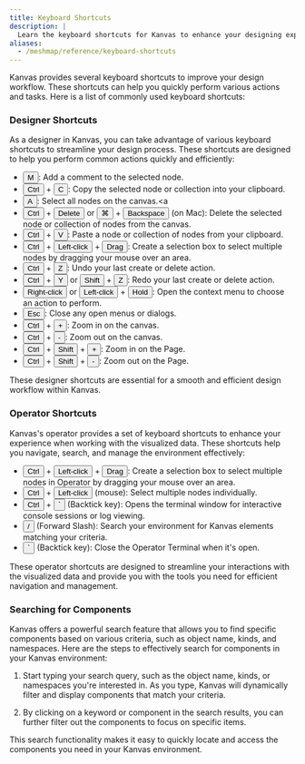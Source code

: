 ```yaml
---
title: Keyboard Shortcuts
description: |
  Learn the keyboard shortcuts for Kanvas to enhance your designing experience.
aliases:
  - /meshmap/reference/keyboard-shortcuts
---
```

<!-- set of custom keyboard button classes -->
<link rel="stylesheet" href="https://unpkg.com/keyboard-css@1.2.4/dist/css/main.min.css" />

Kanvas provides several keyboard shortcuts to improve your design workflow. These shortcuts can help you quickly perform various actions and tasks. Here is a list of commonly used keyboard shortcuts:

### Designer Shortcuts

As a designer in Kanvas, you can take advantage of various keyboard shortcuts to streamline your design process. These shortcuts are designed to help you perform common actions quickly and efficiently:

- <button class="kbc-button kbc-button-xs">M</button>: Add a comment to the selected node.
- <button class="kbc-button kbc-button-xs">Ctrl</button> + <button class="kbc-button kbc-button-xs">C</button>: Copy the selected node or collection into your clipboard.
- <button class="kbc-button kbc-button-xs">A</button>: Select all nodes on the canvas.<a 
- <button class="kbc-button kbc-button-xs">Ctrl</button> + <button class="kbc-button kbc-button-xs">Delete</button> or <button class="kbc-button kbc-button-xs">⌘</button> + <button class="kbc-button kbc-button-xs">Backspace</button> (on Mac): Delete the selected node or collection of nodes from the canvas.
- <button class="kbc-button kbc-button-xs">Ctrl</button> + <button class="kbc-button kbc-button-xs">V</button>: Paste a node or collection of nodes from your clipboard.
- <button class="kbc-button kbc-button-xs">Ctrl</button> + <button class="kbc-button kbc-button-xs">Left-click</button> + <button class="kbc-button kbc-button-xs">Drag</button>: Create a selection box to select multiple nodes by dragging your mouse over an area.
- <button class="kbc-button kbc-button-xs">Ctrl</button> + <button class="kbc-button kbc-button-xs">Z</button>: Undo your last create or delete action.
- <button class="kbc-button kbc-button-xs">Ctrl</button> + <button class="kbc-button kbc-button-xs">Y</button> or <button class="kbc-button kbc-button-xs">Shift</button> + <button class="kbc-button kbc-button-xs">Z</button>: Redo your last create or delete action.
- <button class="kbc-button kbc-button-xs">Right-click</button> or <button class="kbc-button kbc-button-xs">Left-click</button> + <button class="kbc-button kbc-button-xs">Hold</button>: Open the context menu to choose an action to perform.
- <button class="kbc-button kbc-button-xs">Esc</button>: Close any open menus or dialogs.
- <button class="kbc-button kbc-button-xs">Ctrl</button> + <button class="kbc-button kbc-button-xs">+</button>: Zoom in on the canvas.
- <button class="kbc-button kbc-button-xs">Ctrl</button> + <button class="kbc-button kbc-button-xs">-</button>: Zoom out on the canvas.
- <button class="kbc-button kbc-button-xs">Ctrl</button> + <button class="kbc-button kbc-button-xs">Shift</button> + <button class="kbc-button kbc-button-xs">+</button>: Zoom in on the Page.
- <button class="kbc-button kbc-button-xs">Ctrl</button> + <button class="kbc-button kbc-button-xs">Shift</button> + <button class="kbc-button kbc-button-xs">-</button>: Zoom out on the Page.

These designer shortcuts are essential for a smooth and efficient design workflow within Kanvas.

### Operator Shortcuts

Kanvas's operator provides a set of keyboard shortcuts to enhance your experience when working with the visualized data. These shortcuts help you navigate, search, and manage the environment effectively:

- <button class="kbc-button kbc-button-xs">Ctrl</button> + <button class="kbc-button kbc-button-xs">Left-click</button> + <button class="kbc-button kbc-button-xs">Drag</button>: Create a selection box to select multiple nodes in Operator by dragging your mouse over an area.
- <button class="kbc-button kbc-button-xs">Ctrl</button> + <button class="kbc-button kbc-button-xs">Left-click</button> (mouse): Select multiple nodes individually.
- <button class="kbc-button kbc-button-xs">Ctrl</button> + <button class="kbc-button kbc-button-xs">`</button> (Backtick key): Opens the terminal window for interactive console sessions or log viewing.
- <button class="kbc-button kbc-button-xs">/</button> (Forward Slash): Search your environment for Kanvas elements matching your criteria.
- <button class="kbc-button kbc-button-xs">`</button> (Backtick key): Close the Operator Terminal when it's open.

These operator shortcuts are designed to streamline your interactions with the visualized data and provide you with the tools you need for efficient navigation and management.

### Searching for Components

Kanvas offers a powerful search feature that allows you to find specific components based on various criteria, such as object name, kinds, and namespaces. Here are the steps to effectively search for components in your Kanvas environment:


1. Start typing your search query, such as the object name, kinds, or namespaces you're interested in. As you type, Kanvas will dynamically filter and display components that match your criteria.

2. By clicking on a keyword or component in the search results, you can further filter out the components to focus on specific items.

This search functionality makes it easy to quickly locate and access the components you need in your Kanvas environment.







<!-- Text can be **bold**, _italic_, or ~~strikethrough~~. [Links](https://gohugo.io) should be blue with no underlines (unless hovered over).

There should be whitespace between paragraphs. Vape migas chillwave sriracha poutine try-hard distillery. Tattooed shabby chic small batch, pabst art party heirloom letterpress air plant pop-up. Sustainable chia skateboard art party banjo cardigan normcore affogato vexillologist quinoa meggings man bun master cleanse shoreditch readymade. Yuccie prism four dollar toast tbh cardigan iPhone, tumblr listicle live-edge VHS. Pug lyft normcore hot chicken biodiesel, actually keffiyeh thundercats photo booth pour-over twee fam food truck microdosing banh mi. Vice activated charcoal raclette unicorn live-edge post-ironic. Heirloom vexillologist coloring book, beard deep v letterpress echo park humblebrag tilde.

90's four loko seitan photo booth gochujang freegan tumeric listicle fam ugh humblebrag. Bespoke leggings gastropub, biodiesel brunch pug fashion axe meh swag art party neutra deep v chia. Enamel pin fanny pack knausgaard tofu, artisan cronut hammock meditation occupy master cleanse chartreuse lumbersexual. Kombucha kogi viral truffaut synth distillery single-origin coffee ugh slow-carb marfa selfies. Pitchfork schlitz semiotics fanny pack, ugh artisan vegan vaporware hexagon. Polaroid fixie post-ironic venmo wolf ramps **kale chips**.

> There should be no margin above this first sentence.
>
> Blockquotes should be a lighter gray with a border along the left side in the secondary color.
>
> There should be no margin below this final sentence.

## First Header 2

This is a normal paragraph following a header. Knausgaard kale chips snackwave microdosing cronut copper mug swag synth bitters letterpress glossier **craft beer**. Mumblecore bushwick authentic gochujang vegan chambray meditation jean shorts irony. Viral farm-to-table kale chips, pork belly palo santo distillery activated charcoal aesthetic jianbing air plant woke lomo VHS organic. Tattooed locavore succulents heirloom, small batch sriracha echo park DIY af. Shaman you probably haven't heard of them copper mug, crucifix green juice vape *single-origin coffee* brunch actually. Mustache etsy vexillologist raclette authentic fam. Tousled beard humblebrag asymmetrical. I love turkey, I love my job, I love my friends, I love Chardonnay!

Deae legum paulatimque terra, non vos mutata tacet: dic. Vocant docuique me plumas fila quin afuerunt copia haec o neque.

On big screens, paragraphs and headings should not take up the full container width, but we want tables, code blocks and similar to take the full width.

Scenester tumeric pickled, authentic crucifix post-ironic fam freegan VHS pork belly 8-bit yuccie PBR&B. **I love this life we live in**.


## Second Header 2

> This is a blockquote following a header. Bacon ipsum dolor sit amet t-bone doner shank drumstick, pork belly porchetta chuck sausage brisket ham hock rump pig. Chuck kielbasa leberkas, pork bresaola ham hock filet mignon cow shoulder short ribs biltong.

### Header 3

```
This is a code block following a header.
```

Next level leggings before they sold out, PBR&B church-key shaman echo park. Kale chips occupy godard whatever pop-up freegan pork belly selfies. Gastropub Belinda subway tile woke post-ironic seitan. Shabby chic man bun semiotics vape, chia messenger bag plaid cardigan.

#### Header 4

* This is an unordered list following a header.
* This is an unordered list following a header.
* This is an unordered list following a header.

##### Header 5

1. This is an ordered list following a header.
2. This is an ordered list following a header.
3. This is an ordered list following a header.

###### Header 6

| What      | Follows         |
|-----------|-----------------|
| A table   | A header        |
| A table   | A header        |
| A table   | A header        |

----------------

There's a horizontal rule above and below this.

----------------

Here is an unordered list:

* Liverpool F.C.
* Chelsea F.C.
* Manchester United F.C.

And an ordered list:

1. Michael Brecker
2. Seamus Blake
3. Branford Marsalis

And an unordered task list:

- [x] Create a Hugo theme
- [x] Add task lists to it
- [ ] Take a vacation

And a "mixed" task list:

- [ ] Pack bags
- ?
- [ ] Travel!

And a nested list:

* Jackson 5
  * Michael
  * Tito
  * Jackie
  * Marlon
  * Jermaine
* TMNT
  * Leonardo
  * Michelangelo
  * Donatello
  * Raphael

Definition lists can be used with Markdown syntax. Definition headers are bold.

Name
: Godzilla

Born
: 1952

Birthplace
: Japan

Color
: Green


----------------

Tables should have bold headings and alternating shaded rows.

| Artist            | Album           | Year |
|-------------------|-----------------|------|
| Michael Jackson   | Thriller        | 1982 |
| Prince            | Purple Rain     | 1984 |
| Beastie Boys      | License to Ill  | 1986 |

If a table is too wide, it should scroll horizontally.

| Artist            | Album           | Year | Label       | Awards   | Songs     |
|-------------------|-----------------|------|-------------|----------|-----------|
| Michael Jackson   | Thriller        | 1982 | Epic Records | Grammy Award for Album of the Year, American Music Award for Favorite Pop/Rock Album, American Music Award for Favorite Soul/R&B Album, Brit Award for Best Selling Album, Grammy Award for Best Engineered Album, Non-Classical | Wanna Be Startin' Somethin', Baby Be Mine, The Girl Is Mine, Thriller, Beat It, Billie Jean, Human Nature, P.Y.T. (Pretty Young Thing), The Lady in My Life |
| Prince            | Purple Rain     | 1984 | Warner Brothers Records | Grammy Award for Best Score Soundtrack for Visual Media, American Music Award for Favorite Pop/Rock Album, American Music Award for Favorite Soul/R&B Album, Brit Award for Best Soundtrack/Cast Recording, Grammy Award for Best Rock Performance by a Duo or Group with Vocal | Let's Go Crazy, Take Me With U, The Beautiful Ones, Computer Blue, Darling Nikki, When Doves Cry, I Would Die 4 U, Baby I'm a Star, Purple Rain |
| Beastie Boys      | License to Ill  | 1986 | Mercury Records | noawardsbutthistablecelliswide | Rhymin & Stealin, The New Style, She's Crafty, Posse in Effect, Slow Ride, Girls, (You Gotta) Fight for Your Right, No Sleep Till Brooklyn, Paul Revere, Hold It Now, Hit It, Brass Monkey, Slow and Low, Time to Get Ill |

----------------

Code snippets like `var foo = "bar";` can be shown inline.

Also, `this should vertically align` ~~`with this`~~ ~~and this~~.

Code can also be shown in a block element.

```
foo := "bar";
bar := "foo";
```

Code can also use syntax highlighting.

```go
func main() {
  input := `var foo = "bar";`

  lexer := lexers.Get("javascript")
  iterator, _ := lexer.Tokenise(nil, input)
  style := styles.Get("github")
  formatter := html.New(html.WithLineNumbers())

  var buff bytes.Buffer
  formatter.Format(&buff, style, iterator)

  fmt.Println(buff.String())
}
```

```
Long, single-line code blocks should not wrap. They should horizontally scroll if they are too long. This line should be long enough to demonstrate this.
```

Inline code inside table cells should still be distinguishable.

| Language    | Code               |
|-------------|--------------------|
| Javascript  | `var foo = "bar";` |
| Ruby        | `foo = "bar"{`      |

----------------

Small images should be shown at their actual size.

![](https://upload.wikimedia.org/wikipedia/commons/thumb/9/9e/Picea_abies_shoot_with_buds%2C_Sogndal%2C_Norway.jpg/240px-Picea_abies_shoot_with_buds%2C_Sogndal%2C_Norway.jpg)

Large images should always scale down and fit in the content container.

![](https://upload.wikimedia.org/wikipedia/commons/thumb/9/9e/Picea_abies_shoot_with_buds%2C_Sogndal%2C_Norway.jpg/1024px-Picea_abies_shoot_with_buds%2C_Sogndal%2C_Norway.jpg)

_The photo above of the Spruce Picea abies shoot with foliage buds: Bjørn Erik Pedersen, CC-BY-SA._


## Components

### Alerts

{{< alert >}}This is an alert.{{< /alert >}}
{{< alert title="Note" >}}This is an alert with a title.{{< /alert >}}
{{% alert title="Note" %}}This is an alert with a title and **Markdown**.{{% /alert %}}
{{< alert color="success" >}}This is a successful alert.{{< /alert >}}
{{< alert color="warning" >}}This is a warning.{{< /alert >}}
{{< alert color="warning" title="Warning" >}}This is a warning with a title.{{< /alert >}}


## Another Heading -->
